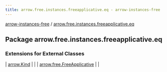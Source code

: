 ```yaml
---
title: arrow.free.instances.freeapplicative.eq - arrow-instances-free
---
```


[arrow-instances-free](../index.html) / [arrow.free.instances.freeapplicative.eq](./index.html)

## Package arrow.free.instances.freeapplicative.eq

### Extensions for External Classes

| [arrow.Kind](arrow.-kind/index.html) |  |
| [arrow.free.FreeApplicative](arrow.free.-free-applicative/index.html) |  |

